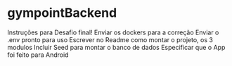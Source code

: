 # gympointBackend

Instruções para Desafio final!
Enviar os dockers para a correção
Enviar o .env pronto para uso
Escrever no Readme como montar o projeto, os 3 modulos
Incluir Seed para montar o banco de dados
Especificar que o App foi feito para Android
